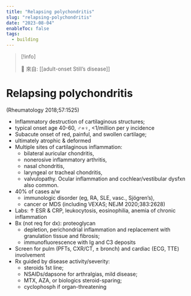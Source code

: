 ```yaml
---
title: "Relapsing polychondritis"
slug: "relapsing-polychondritis"
date: "2023-08-04"
enableToc: false
tags:
  - building
---
```


> [!info]
>
> 🌱 來自: [[adult-onset Still’s disease]]

# Relapsing polychondritis

(Rheumatology 2018;57:1525)

- Inflammatory destruction of cartilaginous structures;
- typical onset age 40-60, ♂=♀, <1/million per y incidence
- Subacute onset of red, painful, and swollen cartilage;
- ultimately atrophic & deformed
- Multiple sites of cartilaginous inflammation:
  - bilateral auricular chondritis,
  - nonerosive inflammatory arthritis,
  - nasal chondritis,
  - laryngeal or tracheal chondritis,
  - valvulopathy. Ocular inflammation and cochlear/vestibular dysfxn also common.
- 40% of cases a/w
  - immunologic disorder (eg, RA, SLE, vasc., Sjögren’s),
  - cancer or MDS (including VEXAS; NEJM 2020;383:2628)
- Labs: ↑ ESR & CRP, leukocytosis, eosinophilia, anemia of chronic inflammation
- Bx (not req for dx): proteoglycan
  - depletion, perichondrial inflammation and replacement with granulation tissue and fibrosis;
  - immunofluorescence with Ig and C3 deposits
- Screen for pulm (PFTs, CXR/CT, ± bronch) and cardiac (ECG, TTE) involvement
- Rx guided by disease activity/severity:
  - steroids 1st line;
  - NSAIDs/dapsone for arthralgias, mild disease;
  - MTX, AZA, or biologics steroid-sparing;
  - cyclophosph if organ-threatening
